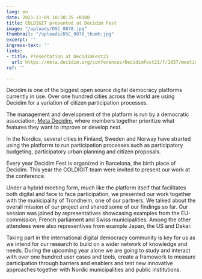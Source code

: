 ```yaml
---
lang: en
date: 2021-11-09 10:38:35 +0100
title: COLDIGIT presented at Decidim Fest
image: "/uploads/DSC_0078.jpg"
thumbnail: "/uploads/DSC_0078_thumb.jpg"
excerpt: ''
ingress-text: ''
links:
- title: Presentation at DecidimFest21
  url: https://meta.decidim.org/conferences/DecidimFest21/f/1657/meetings/1642
ref: ''

---
```

Decidim is one of the biggest open source digital democracy platforms currently in use. Over one hundred cities across the world are using Decidim for a variation of citizen participation processes.

The management and development of the platform is run by a democratic association, [Meta Decidim](https://meta.decidim.org/), where members together prioritize what features they want to improve or develop next.

In the Nordics, several cities in Finland, Sweden and Norway have strarted using the platforrm to run participation processes such as participatory budgeting, participatory urban planning and citizen proposals.

Every year Decidim Fest is organized in Barcelona, the birth place of Decidim. This year the COLDIGIT team were invited to present our work at the conference.

Under a hybrid meeting form, much like the platform itself that facilitates both digital and face to face participation, we presented our work together with the municipality of Trondheim, one of our partners. We talked about the overall mission of our project and shared some of our findings so far. Our session was joined by representatives showcasing examples from the EU-commission, French parliament and Swiss municipalities. Among the other attendees were also representives from example Japan, the US and Dakar.

Taking part in the international digital democracy community is key for us as we intend for our research to build on a wider network of knowledge and needs. During the upcoming year alone we are going to study and interact with over one hundred user cases and tools, create a framework to measure participation through barriers and enablers and test new innovative approaches together with Nordic municipalities and public institutions.